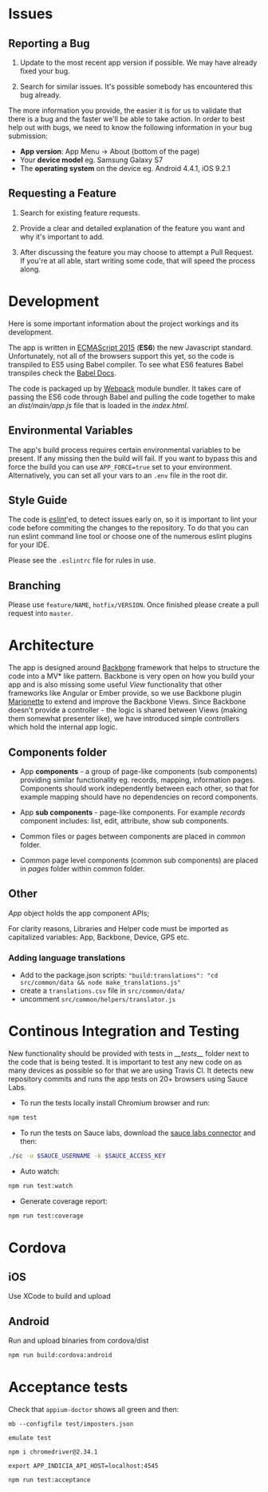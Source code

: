 # Issues


## Reporting a Bug
1. Update to the most recent app version if possible. We may have already
fixed your bug.

2. Search for similar issues. It's possible somebody has encountered
this bug already.

The more information you provide, the easier it is for us to validate that
there is a bug and the faster we'll be able to take action. In order to best help out with bugs, we need to know the following information in your bug submission:

* **App version**: App Menu -> About (bottom of the page)
* Your **device model** eg. Samsung Galaxy S7 
* The **operating system** on the device eg. Android 4.4.1, iOS 9.2.1


## Requesting a Feature

1. Search for existing feature requests.

2. Provide a clear and detailed explanation of the feature you want and why
it's important to add.

3. After discussing the feature you may choose to attempt a Pull Request. If
you're at all able, start writing some code, that will speed the process
along.


# Development

Here is some important information about the project workings and its development.

The app is written in [ECMAScript 2015](http://es6-features.org) (**ES6**) the 
new Javascript standard. Unfortunately, not all of the browsers support this yet,
so the code is transpiled to ES5 using Babel compiler. To see what ES6 features Babel
transpiles check the [Babel Docs](https://babeljs.io/docs/learn-es2015).

The code is packaged up by [Webpack](https://webpack.github.io) module bundler. It
takes care of passing the ES6 code through Babel and pulling the code together
to make an *dist/main/app.js* file that is loaded in the *index.html*.


## Environmental Variables

The app's build process requires certain environmental variables to be present. 
If any missing then the build will fail. If you want to bypass this and force the build you
can use `APP_FORCE=true` set to your environment. Alternatively, you can
set all your vars to an `.env` file in the root dir.

## Style Guide

The code is *[eslint](http://eslint.org)*'ed, to detect issues early on, so it is 
important to lint your code before commiting the changes to the repository.
To do that you can run eslint command line tool or choose one of the numerous 
eslint plugins for your IDE.

Please see the `.eslintrc` file for rules in use.

## Branching

Please use `feature/NAME`, `hotfix/VERSION`. 
Once finished please create a pull request into `master`.

# Architecture

The app is designed around [Backbone](backbone.org) framework that helps to 
structure the code
into a MV* like pattern. Backbone is very open on how you build your app and is also
missing some useful *View* functionality that other frameworks like Angular or Ember
provide, so we use Backbone plugin [Marionette](marionettejs.org) to extend and 
improve the Backbone Views. Since Backbone doesn't provide a controller - 
the logic is shared between Views (making them somewhat presenter like), 
we have introduced simple controllers which hold the internal app logic. 

## Components folder

* App **components** - a group of page-like components (sub components) providing similar
 functionality eg. records, mapping, information pages. 
 Components should work independently between each other, so that for example mapping should
 have no dependencies on record components.

* App **sub components** - page-like components. For example *records* component 
includes: list, edit, attribute, show sub components.  

* Common files or pages between components are placed in *common* folder.

* Common page level components (common sub components) are placed in *pages* 
folder within common folder.

## Other

*App* object holds the app component APIs;

For clarity reasons, Libraries and Helper code must be imported as capitalized 
variables: App, Backbone, Device, GPS etc.

### Adding language translations
* Add to the package.json scripts:  `"build:translations": "cd src/common/data && node make_translations.js"`
* create a `translations.csv` file in `src/common/data/`
* uncomment `src/common/helpers/translator.js`

# Continous Integration and Testing

New functionality should be provided with tests in *\_\_tests\_\_* folder next to the 
code that is being tested. It is important to test any new code on as many devices
as possible so for that we are using Travis CI. It detects new repository 
commits and runs the app tests on 20+ browsers using Sauce Labs. 

- To run the tests locally install Chromium browser and run:

```bash
npm test
```

- To run the tests on Sauce labs, download the [sauce labs connector](https://saucelabs.com/docs/connect) and then:
```bash
./sc -u $SAUCE_USERNAME -k $SAUCE_ACCESS_KEY

```

- Auto watch:

```bash
npm run test:watch
```

- Generate coverage report:

```bash
npm run test:coverage
```

# Cordova

## iOS 

Use XCode to build and upload

## Android

Run and upload binaries from cordova/dist
```bash
npm run build:cordova:android
```

# Acceptance tests
 Check that `appium-doctor` shows all green and then:
 
`mb --configfile test/imposters.json`

`emulate test`

`npm i chromedriver@2.34.1`

`export APP_INDICIA_API_HOST=localhost:4545`

`npm run test:acceptance`
